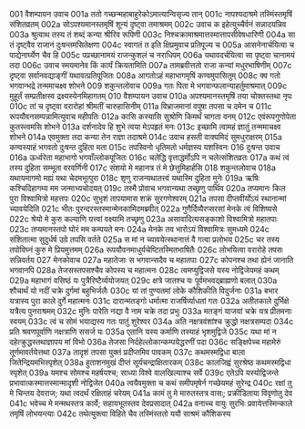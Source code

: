 001	वैशम्पायन उवाच
001a	ततो गच्छन्महाबाहुरेकोऽमात्यान्विसृज्य तान्
001c	नापश्यदाश्रमे तस्मिंस्तमृषिं संशितव्रतम्
002a	सोऽपश्यमानस्तमृषिं शून्यं दृष्ट्वा तमाश्रमम्
002c	उवाच क इहेत्युच्चैर्वनं सन्नादयन्निव
003a	श्रुत्वाथ तस्य तं शब्दं कन्या श्रीरिव रूपिणी
003c	निश्चक्रामाश्रमात्तस्मात्तापसीवेषधारिणी
004a	सा तं दृष्ट्वैव राजानं दुःषन्तमसितेक्षणा
004c	स्वागतं त इति क्षिप्रमुवाच प्रतिपूज्य च
005a	आसनेनार्चयित्वा च पाद्येनार्घ्येण चैव हि
005c	पप्रच्छानामयं राजन्कुशलं च नराधिपम्
006a	यथावदर्चयित्वा सा पृष्ट्वा चानामयं तदा
006c	उवाच स्मयमानेव किं कार्यं क्रियतामिति
007a	तामब्रवीत्ततो राजा कन्यां मधुरभाषिणीम्
007c	दृष्ट्वा सर्वानवद्याङ्गीं यथावत्प्रतिपूजितः
008a	आगतोऽहं महाभागमृषिं कण्वमुपासितुम्
008c	क्व गतो भगवान्भद्रे तन्ममाचक्ष्व शोभने
009	शकुन्तलोवाच
009a	गतः पिता मे भगवान्फलान्याहर्तुमाश्रमात्
009c	मुहूर्तं सम्प्रतीक्षस्व द्रक्ष्यस्येनमिहागतम्
010	वैशम्पायन उवाच
010a	अपश्यमानस्तमृषिं तया चोक्तस्तथा नृपः
010c	तां च दृष्ट्वा वरारोहां श्रीमतीं चारुहासिनीम्
011a	विभ्राजमानां वपुषा तपसा च दमेन च
011c	रूपयौवनसम्पन्नामित्युवाच महीपतिः
012a	कासि कस्यासि सुश्रोणि किमर्थं चागता वनम्
012c	एवंरूपगुणोपेता कुतस्त्वमसि शोभने
013a	दर्शनादेव हि शुभे त्वया मेऽपहृतं मनः
013c	इच्छामि त्वामहं ज्ञातुं तन्ममाचक्ष्व शोभने
014a	एवमुक्ता तदा कन्या तेन राज्ञा तदाश्रमे
014c	उवाच हसती वाक्यमिदं सुमधुराक्षरम्
015a	कण्वस्याहं भगवतो दुःषन्त दुहिता मता
015c	तपस्विनो धृतिमतो धर्मज्ञस्य यशस्विनः
016	दुःषन्त उवाच
016a	ऊर्ध्वरेता महाभागो भगवाँल्लोकपूजितः
016c	चलेद्धि वृत्ताद्धर्मोऽपि न चलेत्संशितव्रतः
017a	कथं त्वं तस्य दुहिता सम्भूता वरवर्णिनी
017c	संशयो मे महानत्र तं मे छेत्तुमिहार्हसि
018	शकुन्तलोवाच
018a	यथायमागमो मह्यं यथा चेदमभूत्पुरा
018c	शृणु राजन्यथातत्त्वं यथास्मि दुहिता मुनेः
019a	ऋषिः कश्चिदिहागम्य मम जन्माभ्यचोदयत्
019c	तस्मै प्रोवाच भगवान्यथा तच्छृणु पार्थिव
020a	तप्यमानः किल पुरा विश्वामित्रो महत्तपः
020c	सुभृशं तापयामास शक्रं सुरगणेश्वरम्
021a	तपसा दीप्तवीर्योऽयं स्थानान्मां च्यावयेदिति
021c	भीतः पुरन्दरस्तस्मान्मेनकामिदमब्रवीत्
022a	गुणैर्दिव्यैरप्सरसां मेनके त्वं विशिष्यसे
022c	श्रेयो मे कुरु कल्याणि यत्त्वां वक्ष्यामि तच्छृणु
023a	असावादित्यसङ्काशो विश्वामित्रो महातपाः
023c	तप्यमानस्तपो घोरं मम कम्पयते मनः
024a	मेनके तव भारोऽयं विश्वामित्रः सुमध्यमे
024c	संशितात्मा सुदुर्धर्ष उग्रे तपसि वर्तते
025a	स मां न च्यावयेत्स्थानात्तं वै गत्वा प्रलोभय
025c	चर तस्य तपोविघ्नं कुरु मे प्रियमुत्तमम्
026a	रूपयौवनमाधुर्यचेष्टितस्मितभाषितैः
026c	लोभयित्वा वरारोहे तपसः सन्निवर्तय
027	मेनकोवाच
027a	महातेजाः स भगवान्सदैव च महातपाः
027c	कोपनश्च तथा ह्येनं जानाति भगवानपि
028a	तेजसस्तपसश्चैव कोपस्य च महात्मनः
028c	त्वमप्युद्विजसे यस्य नोद्विजेयमहं कथम्
029a	महाभागं वसिष्ठं यः पुत्रैरिष्टैर्व्ययोजयत्
029c	क्षत्रे जातश्च यः पूर्वमभवद्ब्राह्मणो बलात्
030a	शौचार्थं यो नदीं चक्रे दुर्गमां बहुभिर्जलैः
030c	यां तां पुण्यतमां लोके कौशिकीति विदुर्जनाः
031a	बभार यत्रास्य पुरा काले दुर्गे महात्मनः
031c	दारान्मतङ्गो धर्मात्मा राजर्षिर्व्याधतां गतः
032a	अतीतकाले दुर्भिक्षे यत्रैत्य पुनराश्रमम्
032c	मुनिः पारेति नद्या वै नाम चक्रे तदा प्रभुः
033a	मतङ्गं याजयां चक्रे यत्र प्रीतमनाः स्वयम्
033c	त्वं च सोमं भयाद्यस्य गतः पातुं शुरेश्वर
034a	अति नक्षत्रवंशांश्च क्रुद्धो नक्षत्रसम्पदा
034c	प्रति श्रवणपूर्वाणि नक्षत्राणि ससर्ज यः
035a	एतानि यस्य कर्माणि तस्याहं भृशमुद्विजे
035c	यथा मां न दहेत्क्रुद्धस्तथाज्ञापय मां विभो
036a	तेजसा निर्दहेल्लोकान्कम्पयेद्धरणीं पदा
036c	सङ्क्षिपेच्च महामेरुं तूर्णमावर्तयेत्तथा
037a	तादृशं तपसा युक्तं प्रदीप्तमिव पावकम्
037c	कथमस्मद्विधा बाला जितेन्द्रियमभिस्पृशेत्
038a	हुताशनमुखं दीप्तं सूर्यचन्द्राक्षितारकम्
038c	कालजिह्वं सुरश्रेष्ठ कथमस्मद्विधा स्पृशेत्
039a	यमश्च सोमश्च महर्षयश्च; साध्या विश्वे वालखिल्याश्च सर्वे
039c	एतेऽपि यस्योद्विजन्ते प्रभावात्कस्मात्तस्मान्मादृशी नोद्विजेत
040a	त्वयैवमुक्ता च कथं समीपमृषेर्न गच्छेयमहं सुरेन्द्र
040c	रक्षां तु मे चिन्तय देवराज; यथा त्वदर्थं रक्षिताहं चरेयम्
041a	कामं तु मे मारुतस्तत्र वासः; प्रक्रीडिताया विवृणोतु देव
041c	भवेच्च मे मन्मथस्तत्र कार्ये; सहायभूतस्तव देवप्रसादात्
042a	वनाच्च वायुः सुरभिः प्रवायेत्तस्मिन्काले तमृषिं लोभयन्त्याः
042c	तथेत्युक्त्वा विहिते चैव तस्मिंस्ततो ययौ साश्रमं कौशिकस्य
